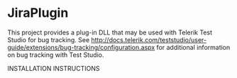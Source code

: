 JiraPlugin
==========
This project provides a plug-in DLL that may be used with Telerik Test Studio for bug tracking. See http://docs.telerik.com/teststudio/user-guide/extensions/bug-tracking/configuration.aspx for additional information on bug tracking with Test Studio.

INSTALLATION INSTRUCTIONS

